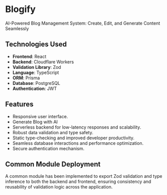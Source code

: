 # Blogify

AI-Powered Blog Management System: Create, Edit, and Generate Content Seamlessly

## Technologies Used

- **Frontend**: React
- **Backend**: Cloudflare Workers
- **Validation Library**: Zod
- **Language**: TypeScript
- **ORM**: Prisma
- **Database**: PostgreSQL
- **Authentication**: JWT

## Features

- Responsive user interface.
- Generate Blog with AI
- Serverless backend for low-latency responses and scalability.
- Robust data validation and type safety.
- Static type-checking and improved developer productivity.
- Seamless database interactions and performance optimization.
- Secure authentication mechanism.

## Common Module Deployment

A common module has been implemented to export Zod validation and type inference to both the backend and frontend, ensuring consistency and reusability of validation logic across the application.
